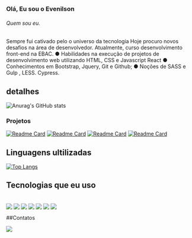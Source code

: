 ### Olá, Eu sou o Evenilson
###### Quem sou eu.
Sempre fui cativado pelo o universo da tecnologia 
Hoje procuro novos desafios na área de desenvolvedor. Atualmente, curso desenvolvimento front-end na EBAC.
● Habilidades na execução de projetos de desenvolvimento web utilizando HTML, CSS e Javascript React
● Conhecimentos em Bootstrap, Jquery, Git e Github; 
● Noções de SASS e Gulp , LESS. Cypress.

## detalhes 

![Anurag's GitHub stats](https://github-readme-stats.vercel.app/api?username=evenilsonguerreiro&show_icons=true&theme=radical)

### Projetos
[![Readme Card](https://github-readme-stats.vercel.app/api/pin/?username=evenilsonguerreiro&repo=eplay)](https://github.com/YOUR_USERNAME/REPO_NAME)
[![Readme Card](https://github-readme-stats.vercel.app/api/pin/?username=evenilsonguerreiro&repo=cardapio-burger)](https://github.com/YOUR_USERNAME/REPO_NAME)
[![Readme Card](https://github-readme-stats.vercel.app/api/pin/?username=evenilsonguerreiro&repo=lista-de-contatos )](https://github.com/YOUR_USERNAME/REPO_NAME)
[![Readme Card](https://github-readme-stats.vercel.app/api/pin/?username=evenilsonguerreiro&repo=pro-list )](https://github.com/YOUR_USERNAME/REPO_NAME)

## Linguagens ultilizadas
[![Top Langs](https://github-readme-stats.vercel.app/api/top-langs/?username=evenilsonguerreiro)](https://github.com/anuraghazra/github-readme-stats)

## Tecnologias que eu uso
<div style="display:inline_block"><br>
  <img align="center" src="https://img.shields.io/badge/HTML5-E34F26?style=for-the-badge&logo=html5&logoColor=white" />
   <img align="center" src="https://img.shields.io/badge/CSS3-1572B6?style=for-the-badge&logo=css3&logoColor=white" />
   <img align="center" src="https://img.shields.io/badge/JavaScript-F7DF1E?style=for-the-badge&logo=javascript&logoColor=black" />
   <img align="center" src="https://img.shields.io/badge/Node.js-43853D?style=for-the-badge&logo=node.js&logoColor=white" />
   <img align="center" src="https://img.shields.io/badge/Bootstrap-563D7C?style=for-the-badge&logo=bootstrap&logoColor=white" />
   <img align="center" src="https://img.shields.io/badge/react%20os-0088CC?style=for-the-badge&logo=reactos&logoColor=white" />
   <img align="center" src="https://img.shields.io/badge/TypeScript-007ACC?style=for-the-badge&logo=typescript&logoColor=white" />
</div>


 ##Contatos

<div>
 <img align="center" src="https://img.shields.io/badge/LinkedIn-0077B5?style=for-the-badge&logo=linkedin&logoColor=white" />
</div>
